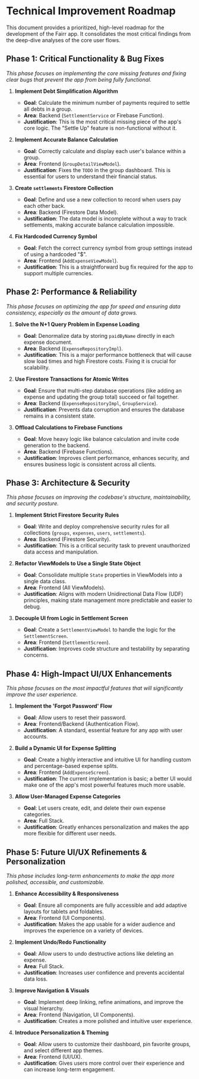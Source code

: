 # Technical Improvement Roadmap

This document provides a prioritized, high-level roadmap for the development of the Fairr app. It consolidates the most critical findings from the deep-dive analyses of the core user flows.

## Phase 1: Critical Functionality & Bug Fixes

*This phase focuses on implementing the core missing features and fixing clear bugs that prevent the app from being fully functional.*

1.  **Implement Debt Simplification Algorithm**
    - **Goal**: Calculate the minimum number of payments required to settle all debts in a group.
    - **Area**: Backend (`SettlementService` or Firebase Function).
    - **Justification**: This is the most critical missing piece of the app's core logic. The "Settle Up" feature is non-functional without it.

2.  **Implement Accurate Balance Calculation**
    - **Goal**: Correctly calculate and display each user's balance within a group.
    - **Area**: Frontend (`GroupDetailViewModel`).
    - **Justification**: Fixes the `TODO` in the group dashboard. This is essential for users to understand their financial status.

3.  **Create `settlements` Firestore Collection**
    - **Goal**: Define and use a new collection to record when users pay each other back.
    - **Area**: Backend (Firestore Data Model).
    - **Justification**: The data model is incomplete without a way to track settlements, making accurate balance calculation impossible.

4.  **Fix Hardcoded Currency Symbol**
    - **Goal**: Fetch the correct currency symbol from group settings instead of using a hardcoded "$".
    - **Area**: Frontend (`AddExpenseViewModel`).
    - **Justification**: This is a straightforward bug fix required for the app to support multiple currencies.

## Phase 2: Performance & Reliability

*This phase focuses on optimizing the app for speed and ensuring data consistency, especially as the amount of data grows.*

1.  **Solve the N+1 Query Problem in Expense Loading**
    - **Goal**: Denormalize data by storing `paidByName` directly in each expense document.
    - **Area**: Backend (`ExpenseRepositoryImpl`).
    - **Justification**: This is a major performance bottleneck that will cause slow load times and high Firestore costs. Fixing it is crucial for scalability.

2.  **Use Firestore Transactions for Atomic Writes**
    - **Goal**: Ensure that multi-step database operations (like adding an expense and updating the group total) succeed or fail together.
    - **Area**: Backend (`ExpenseRepositoryImpl`, `GroupService`).
    - **Justification**: Prevents data corruption and ensures the database remains in a consistent state.

3.  **Offload Calculations to Firebase Functions**
    - **Goal**: Move heavy logic like balance calculation and invite code generation to the backend.
    - **Area**: Backend (Firebase Functions).
    - **Justification**: Improves client performance, enhances security, and ensures business logic is consistent across all clients.

## Phase 3: Architecture & Security

*This phase focuses on improving the codebase's structure, maintainability, and security posture.*

1.  **Implement Strict Firestore Security Rules**
    - **Goal**: Write and deploy comprehensive security rules for all collections (`groups`, `expenses`, `users`, `settlements`).
    - **Area**: Backend (Firestore Security).
    - **Justification**: This is a critical security task to prevent unauthorized data access and manipulation.

2.  **Refactor ViewModels to Use a Single State Object**
    - **Goal**: Consolidate multiple `State` properties in ViewModels into a single data class.
    - **Area**: Frontend (All ViewModels).
    - **Justification**: Aligns with modern Unidirectional Data Flow (UDF) principles, making state management more predictable and easier to debug.

3.  **Decouple UI from Logic in Settlement Screen**
    - **Goal**: Create a `SettlementViewModel` to handle the logic for the `SettlementScreen`.
    - **Area**: Frontend (`SettlementScreen`).
    - **Justification**: Improves code structure and testability by separating concerns.

## Phase 4: High-Impact UI/UX Enhancements

*This phase focuses on the most impactful features that will significantly improve the user experience.*

1.  **Implement the 'Forgot Password' Flow**
    - **Goal**: Allow users to reset their password.
    - **Area**: Frontend/Backend (Authentication Flow).
    - **Justification**: A standard, essential feature for any app with user accounts.

2.  **Build a Dynamic UI for Expense Splitting**
    - **Goal**: Create a highly interactive and intuitive UI for handling custom and percentage-based expense splits.
    - **Area**: Frontend (`AddExpenseScreen`).
    - **Justification**: The current implementation is basic; a better UI would make one of the app's most powerful features much more usable.

3.  **Allow User-Managed Expense Categories**
    - **Goal**: Let users create, edit, and delete their own expense categories.
    - **Area**: Full Stack.
    - **Justification**: Greatly enhances personalization and makes the app more flexible for different user needs.

## Phase 5: Future UI/UX Refinements & Personalization

*This phase includes long-term enhancements to make the app more polished, accessible, and customizable.*

1.  **Enhance Accessibility & Responsiveness**
    - **Goal**: Ensure all components are fully accessible and add adaptive layouts for tablets and foldables.
    - **Area**: Frontend (UI Components).
    - **Justification**: Makes the app usable for a wider audience and improves the experience on a variety of devices.

2.  **Implement Undo/Redo Functionality**
    - **Goal**: Allow users to undo destructive actions like deleting an expense.
    - **Area**: Full Stack.
    - **Justification**: Increases user confidence and prevents accidental data loss.

3.  **Improve Navigation & Visuals**
    - **Goal**: Implement deep linking, refine animations, and improve the visual hierarchy.
    - **Area**: Frontend (Navigation, UI Components).
    - **Justification**: Creates a more polished and intuitive user experience.

4.  **Introduce Personalization & Theming**
    - **Goal**: Allow users to customize their dashboard, pin favorite groups, and select different app themes.
    - **Area**: Frontend (UI/UX).
    - **Justification**: Gives users more control over their experience and can increase long-term engagement.
